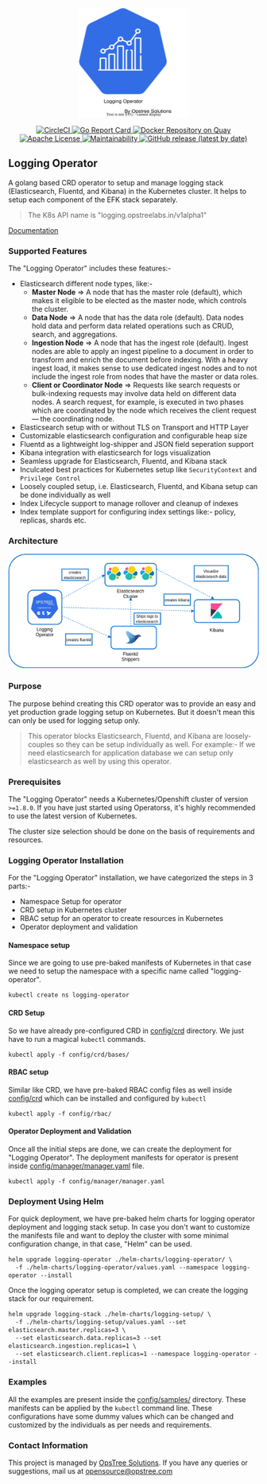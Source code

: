 <p align="center">
  <img src="./static/logging-operator-logo2.svg" height="220" width="220">
</p>

<p align="center">
  <a href="https://circleci.com/gh/OT-CONTAINER-KIT/logging-operator/tree/master">
    <img src="https://circleci.com/gh/OT-CONTAINER-KIT/logging-operator/tree/master.svg?style=shield" alt="CircleCI">
  </a>

  <a href="https://goreportcard.com/report/github.com/OT-CONTAINER-KIT/logging-operator">
    <img src="https://goreportcard.com/badge/github.com/OT-CONTAINER-KIT/logging-operator" alt="Go Report Card">
  </a>

  <a href="https://quay.io/repository/opstree/logging-operator">
    <img src="https://img.shields.io/badge/container-ready-green" alt="Docker Repository on Quay">
  </a>

  <a href="https://github.com/OT-CONTAINER-KIT/logging-operator/blob/master/LICENSE">
    <img src="https://img.shields.io/badge/License-Apache%202.0-blue.svg" alt="Apache License">
  </a>

  <a href="https://codeclimate.com/github/OT-CONTAINER-KIT/logging-operator/maintainability">
    <img src="https://api.codeclimate.com/v1/badges/f9e99ffcba997de51eaa/maintainability" alt="Maintainability">
  </a>

  <a href="https://github.com/OT-CONTAINER-KIT/logging-operator/releases">
    <img src="https://img.shields.io/github/v/release/OT-CONTAINER-KIT/logging-operator" alt="GitHub release (latest by date)">
  </a>
</p>

## Logging Operator

A golang based CRD operator to setup and manage logging stack (Elasticsearch, Fluentd, and Kibana) in the Kubernetes cluster. It helps to setup each component of the EFK stack separately.

> The K8s API name is "logging.opstreelabs.in/v1alpha1"

[Documentation](https://docs.opstreelabs.in/logging-operator)

### Supported Features

The "Logging Operator" includes these features:-

- Elasticsearch different node types, like:-
  - **Master Node** => A node that has the master role (default), which makes it eligible to be elected as the master node, which controls the cluster.
  - **Data Node** => A node that has the data role (default). Data nodes hold data and perform data related operations such as CRUD, search, and aggregations.
  - **Ingestion Node** => A node that has the ingest role (default). Ingest nodes are able to apply an ingest pipeline to a document in order to transform and enrich the document before indexing. With a heavy ingest load, it makes sense to use dedicated ingest nodes and to not include the ingest role from nodes that have the master or data roles.
  - **Client or Coordinator Node** => Requests like search requests or bulk-indexing requests may involve data held on different data nodes. A search request, for example, is executed in two phases which are coordinated by the node which receives the client request — the coordinating node.
- Elasticsearch setup with or without TLS on Transport and HTTP Layer
- Customizable elasticsearch configuration and configurable heap size
- Fluentd as a lightweight log-shipper and JSON field seperation support
- Kibana integration with elasticsearch for logs visualization
- Seamless upgrade for Elasticsearch, Fluentd, and Kibana stack
- Inculcated best practices for Kubernetes setup like `SecurityContext` and `Privilege Control`
- Loosely coupled setup, i.e. Elasticsearch, Fluentd, and Kibana setup can be done individually as well
- Index Lifecycle support to manage rollover and cleanup of indexes
- Index template support for configuring index settings like:- policy, replicas, shards etc.

### Architecture

<div align="center">
    <img src="./static/logging-operator-arch.png">
</div>

### Purpose

The purpose behind creating this CRD operator was to provide an easy and yet production grade logging setup on Kubernetes. But it doesn't mean this can only be used for logging setup only.

> This operator blocks Elasticsearch, Fluentd, and Kibana are loosely-couples so they can be setup individually as well. For example:- If we need elasticsearch for application database we can setup only elasticsearch as well by using this operator.

### Prerequisites

The "Logging Operator" needs a Kubernetes/Openshift cluster of version `>=1.8.0`. If you have just started using Operatorss, it's highly recommended to use the latest version of Kubernetes.

The cluster size selection should be done on the basis of requirements and resources.

### Logging Operator Installation

For the "Logging Operator" installation, we have categorized the steps in 3 parts:-

- Namespace Setup for operator
- CRD setup in Kubernetes cluster
- RBAC setup for an operator to create resources in Kubernetes
- Operator deployment and validation

#### Namespace setup

Since we are going to use pre-baked manifests of Kubernetes in that case we need to setup the namespace with a specific name called "logging-operator".

```shell
kubectl create ns logging-operator
```

#### CRD Setup

So we have already pre-configured CRD in [config/crd](./config/crd) directory. We just have to run a magical `kubectl` commands.

```shell
kubectl apply -f config/crd/bases/
```

#### RBAC setup

Similar like CRD, we have pre-baked RBAC config files as well inside [config/crd](./config/rbac) which can be installed and configured by `kubectl`

```shell
kubectl apply -f config/rbac/
```

#### Operator Deployment and Validation

Once all the initial steps are done, we can create the deployment for "Logging Operator". The deployment manifests for operator is present inside [config/manager/manager.yaml](./config/manager/manager.yaml) file.

```shell
kubectl apply -f config/manager/manager.yaml
```

### Deployment Using Helm

For quick deployment, we have pre-baked helm charts for logging operator deployment and logging stack setup. In case you don't want to customize the manifests file and want to deploy the cluster with some minimal configuration change, in that case, "Helm" can be used.

```shell
helm upgrade logging-operator ./helm-charts/logging-operator/ \
  -f ./helm-charts/logging-operator/values.yaml --namespace logging-operator --install
```

Once the logging operator setup is completed, we can create the logging stack for our requirement.

```shell
helm upgrade logging-stack ./helm-charts/logging-setup/ \
  -f ./helm-charts/logging-setup/values.yaml --set elasticsearch.master.replicas=3 \
  --set elasticsearch.data.replicas=3 --set elasticsearch.ingestion.replicas=1 \
  --set elasticsearch.client.replicas=1 --namespace logging-operator --install
```

### Examples

All the examples are present inside the [config/samples/](./config/samples/) directory. These manifests can be applied by the `kubectl` command line. These configurations have some dummy values which can be changed and customized by the individuals as per needs and requirements.

### Contact Information

This project is managed by [OpsTree Solutions](https://opstree.com). If you have any queries or suggestions, mail us at opensource@opstree.com
